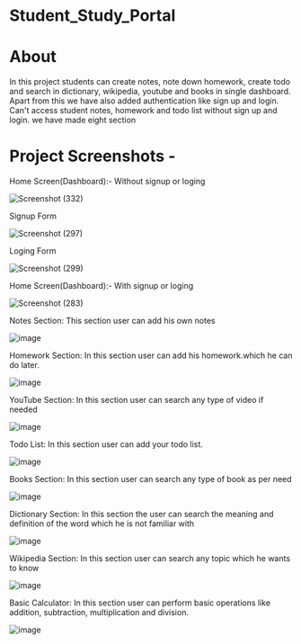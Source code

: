 # Student_Study_Portal

# About

In this project students can create notes, note down homework, create todo and search in dictionary, wikipedia, youtube and books in single dashboard.
Apart from this we have also added authentication like sign up and login. Can't access student notes, homework and todo list without sign up and login.
 we have made eight section 
 
 # Project Screenshots -

Home Screen(Dashboard):- Without signup or loging

![Screenshot (332)](https://user-images.githubusercontent.com/77100448/191424476-f47fd9e7-dfd4-4c38-b2c0-429c9e849751.png)

Signup Form

![Screenshot (297)](https://user-images.githubusercontent.com/77100448/191423108-388d52f8-2a89-44c7-a13f-b0f2d8a5c057.png)

Loging Form

![Screenshot (299)](https://user-images.githubusercontent.com/77100448/191423336-2b4b42ec-b9b5-4f03-84fe-b239a25e1fa4.png)

Home Screen(Dashboard):- With signup or loging

![Screenshot (283)](https://user-images.githubusercontent.com/77100448/191423001-635f524b-8eb9-426d-85cb-10cb2485a83f.png)

Notes Section: This section user can add his own notes

![image](https://user-images.githubusercontent.com/77100448/191424655-f1722684-02b2-4bb7-a39f-3f8fcaf7e6c4.png)

Homework Section: In this section user can add his homework.which he can do later.

![image](https://user-images.githubusercontent.com/77100448/191424764-88e886c6-9401-4516-8410-492a2ef2eca1.png)

YouTube Section: In this section user can search any type of video if needed

![image](https://user-images.githubusercontent.com/77100448/191424835-c1cb8f61-da72-4562-a195-9302a9296e90.png)

Todo List: In this section user can add your todo list.

![image](https://user-images.githubusercontent.com/77100448/191424893-8a2b1e92-d877-4402-afee-542a28d41ab1.png)

Books Section: In this section user can search any type of book as per need

![image](https://user-images.githubusercontent.com/77100448/191424929-353ed85d-c143-499e-be0e-7c46e4ca023e.png)

Dictionary Section: In this section the user can search the meaning and definition of the word which he is not familiar with

![image](https://user-images.githubusercontent.com/77100448/191425071-1cf62b35-caae-4447-8036-22cb4a488ed9.png)

Wikipedia Section: In this section user can search any topic which he wants to know

![image](https://user-images.githubusercontent.com/77100448/191425127-df631cde-2bf6-4097-84f6-fe91e0c261a9.png)

Basic Calculator: In this section user can perform basic operations like addition, subtraction, multiplication and division.

![image](https://user-images.githubusercontent.com/77100448/191425188-71355e43-b436-493e-b969-f4f24e54149a.png)
